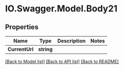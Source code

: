 # IO.Swagger.Model.Body21
## Properties

Name | Type | Description | Notes
------------ | ------------- | ------------- | -------------
**CurrentUrl** | **string** |  | 

[[Back to Model list]](../README.md#documentation-for-models) [[Back to API list]](../README.md#documentation-for-api-endpoints) [[Back to README]](../README.md)

